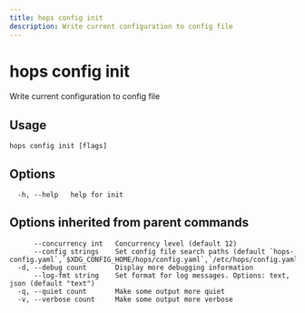 ```yaml
---
title: hops config init
description: Write current configuration to config file
---
```


<!--
This documentation is auto generated by a script.
Please do not edit this file directly.
-->

<!-- markdownlint-disable-next-line single-title -->
# hops config init

Write current configuration to config file

## Usage

```plaintext
hops config init [flags]
```

## Options

```plaintext
  -h, --help   help for init
```

## Options inherited from parent commands

```plaintext
      --concurrency int   Concurrency level (default 12)
      --config strings    Set config file search paths (default `hops-config.yaml`,`$XDG_CONFIG_HOME/hops/config.yaml`,`/etc/hops/config.yaml`)
  -d, --debug count       Display more debugging information
      --log-fmt string    Set format for log messages. Options: text, json (default "text")
  -q, --quiet count       Make some output more quiet
  -v, --verbose count     Make some output more verbose
```
